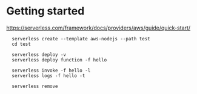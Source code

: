 # Getting started

https://serverless.com/framework/docs/providers/aws/guide/quick-start/

~~~~
  serverless create --template aws-nodejs --path test
  cd test
  
  serverless deploy -v
  serverless deploy function -f hello

  serverless invoke -f hello -l
  serverless logs -f hello -t

  serverless remove
~~~~
